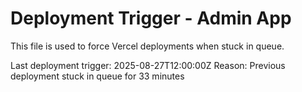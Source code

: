 # Deployment Trigger - Admin App

This file is used to force Vercel deployments when stuck in queue.

Last deployment trigger: 2025-08-27T12:00:00Z
Reason: Previous deployment stuck in queue for 33 minutes
